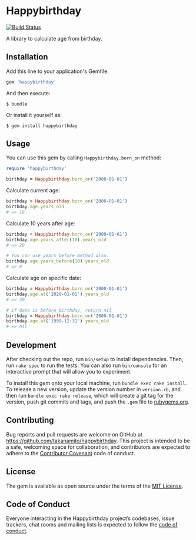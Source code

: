 # Happybirthday

[![Build Status](https://travis-ci.com/takanamito/happybirthday.png)](https://travis-ci.com/takanamito/happybirthday)

A library to calculate age from birthday.

## Installation

Add this line to your application's Gemfile:

```ruby
gem 'happybirthday'
```

And then execute:

    $ bundle

Or install it yourself as:

    $ gem install happybirthday

## Usage

You can use this gem by calling `Happybirthday.born_on` method:

```ruby
require 'happybirthday'

birthday = Happybirthday.born_on('2000-01-01')
```

Calculate current age:

```ruby
birthday = Happybirthday.born_on('2000-01-01')
birthday.age.years_old
# => 18
```

Calculate 10 years after age:

```ruby
birthday = Happybirthday.born_on('2000-01-01')
birthday.age.years_after(10).years_old
# => 28

# You can use years_before method also.
birthday.age.years_before(10).years_old
# => 8
```

Calculate age on specific date:

```ruby
birthday = Happybirthday.born_on('2000-01-01')
birthday.age.at('2020-01-01').years_old
# => 20

# if date is before birthday, return nil
birthday = Happybirthday.born_on('2000-01-01')
birthday.age.at('1999-12-31').years_old
# => nil
```

## Development

After checking out the repo, run `bin/setup` to install dependencies. Then, run `rake spec` to run the tests. You can also run `bin/console` for an interactive prompt that will allow you to experiment.

To install this gem onto your local machine, run `bundle exec rake install`. To release a new version, update the version number in `version.rb`, and then run `bundle exec rake release`, which will create a git tag for the version, push git commits and tags, and push the `.gem` file to [rubygems.org](https://rubygems.org).

## Contributing

Bug reports and pull requests are welcome on GitHub at https://github.com/takanamito/happybirthday. This project is intended to be a safe, welcoming space for collaboration, and contributors are expected to adhere to the [Contributor Covenant](http://contributor-covenant.org) code of conduct.

## License

The gem is available as open source under the terms of the [MIT License](https://opensource.org/licenses/MIT).

## Code of Conduct

Everyone interacting in the Happybirthday project’s codebases, issue trackers, chat rooms and mailing lists is expected to follow the [code of conduct](https://github.com/takanamito/happybirthday/blob/master/CODE_OF_CONDUCT.md).
